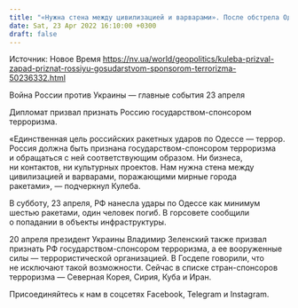 ```yaml
---
title: "«Нужна стена между цивилизацией и варварами». После обстрела Одессы Кулеба призвал Запад признать Россию государством-спонсором терроризма"
date: Sat, 23 Apr 2022 16:10:00 +0300
draft: false
---
```

Источник: Новое Время https://nv.ua/world/geopolitics/kuleba-prizval-zapad-priznat-rossiyu-gosudarstvom-sponsorom-terrorizma-50236332.html


 Война России против Украины — главные события 23 апреля

Дипломат призвал признать Россию государством-спонсором терроризма.

«Единственная цель российских ракетных ударов по Одессе — террор. Россия должна быть признана государством-спонсором терроризма и обращаться с ней соответствующим образом. Ни бизнеса, ни контактов, ни культурных проектов. Нам нужна стена между цивилизацией и варварами, поражающими мирные города ракетами», — подчеркнул Кулеба.

В субботу, 23 апреля, РФ нанесла удары по Одессе как минимум шестью ракетами, один человек погиб. В горсовете сообщили о попадании в объекты инфраструктуры.

20 апреля президент Украины Владимир Зеленский также призвал признать РФ государством-спонсором терроризма, а ее вооруженные силы — террористической организацией. В Госдепе говорили, что не исключают такой возможности. Сейчас в списке стран-спонсоров терроризма — Северная Корея, Сирия, Куба и Иран.

Присоединяйтесь к нам в соцсетях Facebook, Telegram и Instagram.

